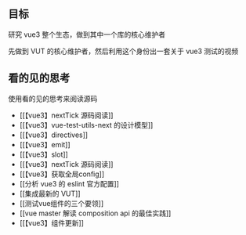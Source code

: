 ## 目标

研究 vue3 整个生态，做到其中一个库的核心维护者

先做到 VUT 的核心维护者，然后利用这个身份出一套关于 vue3 测试的视频

## 看的见的思考
使用看的见的思考来阅读源码

- [[【vue3】nextTick 源码阅读]]
- [[【vue3】vue-test-utils-next 的设计模型]]  
- [[【vue3】directives]]
- [[【vue3】emit]]
- [[【vue3】slot]]
- [[【vue3】nextTick 源码阅读]]
- [[【vue3】获取全局config]]
- [[分析 vue3 的 eslint 官方配置]]
- [[集成最新的 VUT]]
- [[测试vue组件的三个要领]]
- [[vue master 解读 composition api 的最佳实践]]
- [[【vue3】组件更新]]


